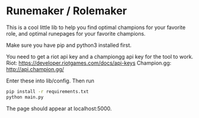 # Runemaker / Rolemaker

This is a cool little lib to help you find optimal champions for your favorite role,
and optimal runepages for your favorite champions.

Make sure you have pip and python3 installed first.

You need to get a riot api key and a championgg api key for the tool to work.
Riot: https://developer.riotgames.com/docs/api-keys
Champion.gg: http://api.champion.gg/

Enter these into lib/config. Then run
```bash
pip install -r requirements.txt
python main.py
```

The page should appear at localhost:5000.
